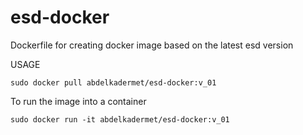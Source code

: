 # esd-docker
Dockerfile for creating docker image based on the latest esd version

USAGE 

```console
sudo docker pull abdelkadermet/esd-docker:v_01
```

To run the image into a container 

```console
sudo docker run -it abdelkadermet/esd-docker:v_01
```

